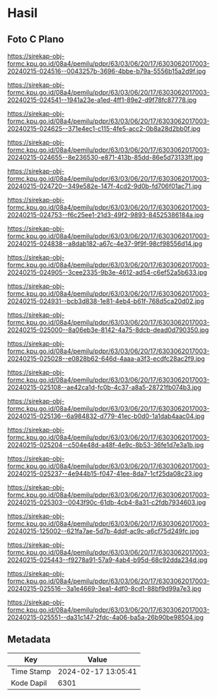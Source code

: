 # Hasil

## Foto C Plano

https://sirekap-obj-formc.kpu.go.id/08a4/pemilu/pdpr/63/03/06/20/17/6303062017003-20240215-024516--0043257b-3696-4bbe-b79a-5556b15a2d9f.jpg

https://sirekap-obj-formc.kpu.go.id/08a4/pemilu/pdpr/63/03/06/20/17/6303062017003-20240215-024541--1941a23e-a1ed-4ff1-89e2-d9f78fc87778.jpg

https://sirekap-obj-formc.kpu.go.id/08a4/pemilu/pdpr/63/03/06/20/17/6303062017003-20240215-024625--371e4ec1-c115-4fe5-acc2-0b8a28d2bb0f.jpg

https://sirekap-obj-formc.kpu.go.id/08a4/pemilu/pdpr/63/03/06/20/17/6303062017003-20240215-024655--8e236530-e871-413b-85dd-86e5d73133ff.jpg

https://sirekap-obj-formc.kpu.go.id/08a4/pemilu/pdpr/63/03/06/20/17/6303062017003-20240215-024720--349e582e-147f-4cd2-9d0b-fd706f01ac71.jpg

https://sirekap-obj-formc.kpu.go.id/08a4/pemilu/pdpr/63/03/06/20/17/6303062017003-20240215-024753--f6c25ee1-21d3-49f2-9893-84525386184a.jpg

https://sirekap-obj-formc.kpu.go.id/08a4/pemilu/pdpr/63/03/06/20/17/6303062017003-20240215-024838--a8dab182-a67c-4e37-9f9f-98cf98556d14.jpg

https://sirekap-obj-formc.kpu.go.id/08a4/pemilu/pdpr/63/03/06/20/17/6303062017003-20240215-024905--3cee2335-9b3e-4612-ad54-c6ef52a5b633.jpg

https://sirekap-obj-formc.kpu.go.id/08a4/pemilu/pdpr/63/03/06/20/17/6303062017003-20240215-024931--bcb3d838-1e81-4eb4-b61f-768d5ca20d02.jpg

https://sirekap-obj-formc.kpu.go.id/08a4/pemilu/pdpr/63/03/06/20/17/6303062017003-20240215-025000--8a06eb3e-8142-4a75-8dcb-dead0d790350.jpg

https://sirekap-obj-formc.kpu.go.id/08a4/pemilu/pdpr/63/03/06/20/17/6303062017003-20240215-025028--e0828b62-646d-4aaa-a3f3-ecdfc28ac2f9.jpg

https://sirekap-obj-formc.kpu.go.id/08a4/pemilu/pdpr/63/03/06/20/17/6303062017003-20240215-025108--ae42ca1d-fc0b-4c37-a8a5-28721fb074b3.jpg

https://sirekap-obj-formc.kpu.go.id/08a4/pemilu/pdpr/63/03/06/20/17/6303062017003-20240215-025136--6a984832-d779-41ec-b0d0-1a1dab4aac04.jpg

https://sirekap-obj-formc.kpu.go.id/08a4/pemilu/pdpr/63/03/06/20/17/6303062017003-20240215-025204--c504e48d-a48f-4e9c-8b53-36fe1d7e3a1b.jpg

https://sirekap-obj-formc.kpu.go.id/08a4/pemilu/pdpr/63/03/06/20/17/6303062017003-20240215-025237--4e944b15-f047-41ee-8da7-1cf25da08c23.jpg

https://sirekap-obj-formc.kpu.go.id/08a4/pemilu/pdpr/63/03/06/20/17/6303062017003-20240215-025303--0043f90c-61db-4cb4-8a31-c2fdb7934603.jpg

https://sirekap-obj-formc.kpu.go.id/08a4/pemilu/pdpr/63/03/06/20/17/6303062017003-20240215-125002--621fa7ae-5d7b-4ddf-ac9c-a6cf75d249fc.jpg

https://sirekap-obj-formc.kpu.go.id/08a4/pemilu/pdpr/63/03/06/20/17/6303062017003-20240215-025443--f9278a91-57a9-4ab4-b95d-68c92dda234d.jpg

https://sirekap-obj-formc.kpu.go.id/08a4/pemilu/pdpr/63/03/06/20/17/6303062017003-20240215-025516--3a1e4669-3ea1-4df0-8cd1-88bf9d99a7e3.jpg

https://sirekap-obj-formc.kpu.go.id/08a4/pemilu/pdpr/63/03/06/20/17/6303062017003-20240215-025551--da31c147-2fdc-4a06-ba5a-26b90be98504.jpg


## Metadata

| Key        | Value               |
| ---------- | ------------------- |
| Time Stamp | 2024-02-17 13:05:41 |
| Kode Dapil | 6301                |



